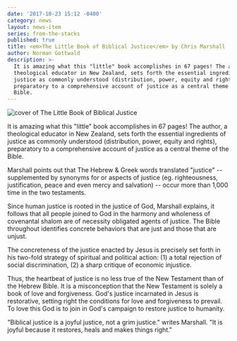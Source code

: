 ```yaml
---
date: '2017-10-23 15:12 -0400'
category: news
layout: news-item
series: from-the-stacks
published: true
title: <em>The Little Book of Biblical Justice</em> by Chris Marshall
author: Norman Gottwald
description: >-
  It is amazing what this "little" book accomplishes in 67 pages! The author, a
  theological educator in New Zealand, sets forth the essential ingredients of
  justice as commonly understood (distribution, power, equity and rights),
  preparatory to a comprehensive account of justice as a central theme of the
  Bible.
---
```

<div class="float-left" style="margin-right:1em; width:25em">
  <img src="{{site.baseurl}}/img/marshall_biblical_justice.jpg" alt="cover of The Little Book of Biblical Justice">
</div>

It is amazing what this "little" book accomplishes in 67 pages! The author, a theological educator in New Zealand, sets forth the essential ingredients of justice as commonly understood (distribution, power, equity and rights), preparatory to a comprehensive account of justice as a central theme of the Bible.

Marshall points out that The Hebrew & Greek words translated "justice" -- supplemented by synonyms for or aspects of justice (eg. righteousness, justification, peace and even mercy and salvation) -- occur more than 1,000 time in the two testaments.

Since human justice is rooted in the justice of God, Marshall explains, it follows that all people joined to God in the harmony and wholeness of covenantal shalom are of necessity obligated agents of justice. The Bible throughout identifies concrete behaviors that are just and those that are unjust.

The concreteness of the justice enacted by Jesus is precisely set forth in his two-fold strategy of spiritual and political action: (1) a total rejection of social discrimination, (2) a sharp critique of economic injustice.

Thus, the heartbeat of justice is no less true of the New Testament than of the Hebrew Bible. It is a misconception that the New Testament is solely a book of love and forgiveness. God's justice incarnated in Jesus is restorative, setting right the conditions for love and forgiveness to prevail. To love this God is to join in God's campaign to restore justice to humanity.

"Biblical justice is a joyful justice, not a grim justice." writes Marshall. "It is joyful because it restores, heals and makes things right."
